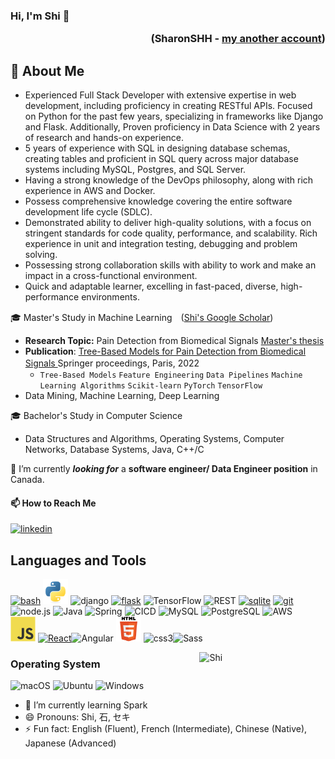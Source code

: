 ### Hi, I'm Shi 👋  <p align="right"> (SharonSHH - [my another account](https://github.com/SharonSHH)) </p>

## 🚀 About Me
- Experienced Full Stack Developer with extensive expertise in web development, including proficiency in creating RESTful APIs. Focused on Python for the past few years, specializing in frameworks like Django and Flask. Additionally, Proven proficiency in Data Science with 2 years of research and hands-on experience. 
- 5 years of experience with SQL in designing database schemas, creating tables and proficient in SQL query across major database systems including MySQL, Postgres, and SQL Server.
- Having a strong knowledge of the DevOps philosophy, along with rich experience in AWS and Docker.
- Possess comprehensive knowledge covering the entire software development life cycle (SDLC).
- Demonstrated ability to deliver high-quality solutions, with a focus on stringent standards for code quality, performance, and scalability. Rich experience in unit and integration testing, debugging and problem solving.
- Possessing strong collaboration skills with ability to work and make an impact in a cross-functional environment.
- Quick and adaptable learner, excelling in fast-paced, diverse, high-performance environments.
  
🎓 Master's Study in Machine Learning　([Shi's Google Scholar](https://scholar.google.ca/citations?user=xbV7Sr4AAAAJ&hl=en)) 
  - **Research Topic:** Pain Detection from Biomedical Signals [Master's thesis](https://scholar.google.ca/citations?view_op=view_citation&hl=en&user=xbV7Sr4AAAAJ&citation_for_view=xbV7Sr4AAAAJ:u5HHmVD_uO8C)
  - **Publication**: [Tree-Based Models for Pain Detection from Biomedical Signals ](https://scholar.google.ca/citations?user=xbV7Sr4AAAAJ&hl=en) Springer proceedings, Paris, 2022　　 　
    - `Tree-Based Models` `Feature Engineering` `Data Pipelines` `Machine Learning Algorithms` `Scikit-learn` `PyTorch` `TensorFlow`
  - Data Mining, Machine Learning, Deep Learning


🎓 Bachelor's Study in Computer Science
 - Data Structures and Algorithms, Operating Systems, Computer Networks, Database Systems, Java, C++/C

🔭 I’m currently ***looking for*** a **software engineer/ Data Engineer position** in Canada.
<h4 align="left">📫 How to Reach Me</h4>

[![linkedin](https://img.shields.io/badge/linkedin-0A66C2?style=for-the-badge&logo=linkedin&logoColor=white)](https://linkedin.com/in/heng-shi/)


<!-- ## 📄 Publication
[Tree-Based Models for Pain Detection from Biomedical Signals ](https://scholar.google.ca/citations?user=xbV7Sr4AAAAJ&hl=en) ([Shi's Google Scholar](https://scholar.google.ca/citations?user=xbV7Sr4AAAAJ&hl=en))  <p style="font-family:Times New Roman">Springer proceedings, Paris, 2022 </p> 
`Tree-Based Models` `Feature Engineering` `Data Processing` `Data Science` `Scikit-learn` `PyTorch` `TensorFlow`
-->

<!-- [![GitHub Streak](https://streak-stats.demolab.com?user=Sharon-SHH)](https://git.io/streak-stats) -->
<!-- [![GitHub Streak](https://github-readme-streak-stats.herokuapp.com?user=Sharon-SHH&theme=dark)](https://git.io/streak-stats) -->
<!-- [![GitHub Streak](https://github-readme-streak-stats.herokuapp.com?user=SharonSHH&theme=dark)](https://git.io/streak-stats) -->
<!-- [![GitHub Streak](https://github-readme-streak-stats.herokuapp.com?user=Sharon-SHH&theme=dark&hide_current_streak=true&hide_longest_streak=true)](https://git.io/streak-stats) -->
<!-- [![GitHub Streak](https://github-readme-streak-stats.herokuapp.com?user=SharonSHH&theme=dark&hide_current_streak=true&hide_longest_streak=true)](https://git.io/streak-stats) -->
<!-- <p><img align="center" src="https://github-readme-streak-stats.herokuapp.com/?user=Sharon-SHH" alt="Shi" /></p> -->

<h2 align="left"> Languages and Tools</h2>
<p align="left"> <a href="https://www.gnu.org/software/bash/" target="_blank" rel="noreferrer"> <img src="https://www.vectorlogo.zone/logos/gnu_bash/gnu_bash-icon.svg" alt="bash" width="40" height="40"/></a> <a href="https://www.python.org" target="_blank" rel="noreferrer"><img src="https://raw.githubusercontent.com/devicons/devicon/master/icons/python/python-original.svg" alt="python" width="40" height="40"/></a> <img src="https://cdn.worldvectorlogo.com/logos/django.svg" alt="django" width="40" height="40"/> <a href="https://flask.palletsprojects.com/" target="_blank" rel="noreferrer"><img src="https://www.vectorlogo.zone/logos/pocoo_flask/pocoo_flask-icon.svg" alt="flask" width="40" height="40"/></a> <img src="https://user-images.githubusercontent.com/25181517/223639822-2a01e63a-a7f9-4a39-8930-61431541bc06.png" alt="TensorFlow" width="40" height="40" /> <img src="https://user-images.githubusercontent.com/25181517/192107858-fe19f043-c502-4009-8c47-476fc89718ad.png" alt="REST" width="40" height="40"/> <a href="https://www.sqlite.org/" target="_blank" rel="noreferrer"><img src="https://www.vectorlogo.zone/logos/sqlite/sqlite-icon.svg" alt="sqlite" width="40" height="40"/></a> <a href="https://git-scm.com/" target="_blank" rel="noreferrer"><img src="https://www.vectorlogo.zone/logos/git-scm/git-scm-icon.svg" alt="git" width="40" height="40"/></a> <img src="https://user-images.githubusercontent.com/25181517/183568594-85e280a7-0d7e-4d1a-9028-c8c2209e073c.png" alt="node.js" width="40" height="40"/> <img src="https://user-images.githubusercontent.com/25181517/117201156-9a724800-adec-11eb-9a9d-3cd0f67da4bc.png" alt="Java" width="40" height="40"/> <img src="https://user-images.githubusercontent.com/25181517/117201470-f6d56780-adec-11eb-8f7c-e70e376cfd07.png" alt="Spring" width="40" height="40" /> <img src="https://user-images.githubusercontent.com/25181517/183868728-b2e11072-00a5-47e2-8a4e-4ebbb2b8c554.png" alt="CICD" width="40" height="40" /> <img src="https://user-images.githubusercontent.com/25181517/183896128-ec99105a-ec1a-4d85-b08b-1aa1620b2046.png" alt="MySQL" width="40" height="40"/> <img src="https://user-images.githubusercontent.com/25181517/117208740-bfb78400-adf5-11eb-97bb-09072b6bedfc.png" alt="PostgreSQL" width="40" height="40"/> <img src="https://user-images.githubusercontent.com/25181517/183896132-54262f2e-6d98-41e3-8888-e40ab5a17326.png" alt="AWS" width="40" height="40"/> 
</br> <a href="https://developer.mozilla.org/en-US/docs/Web/JavaScript" target="_blank" rel="noreferrer"> <img src="https://raw.githubusercontent.com/devicons/devicon/master/icons/javascript/javascript-original.svg" alt="javascript" width="40" height="40"/></a> <a href="https://www.djangoproject.com/" target="_blank" rel="noreferrer"> <img src="https://user-images.githubusercontent.com/25181517/183897015-94a058a6-b86e-4e42-a37f-bf92061753e5.png" alt="React" width="40" height="40" /></a><img src="https://user-images.githubusercontent.com/25181517/183890595-779a7e64-3f43-4634-bad2-eceef4e80268.png" alt="Angular" width="40" height="40" />  <a href="https://www.w3.org/html/" target="_blank" rel="noreferrer"><img src="https://raw.githubusercontent.com/devicons/devicon/master/icons/html5/html5-original-wordmark.svg" alt="html5" width="40" height="40"/></a> <img src="https://user-images.githubusercontent.com/25181517/183898674-75a4a1b1-f960-4ea9-abcb-637170a00a75.png" alt="css3" width="40" height="40"/><img src="https://user-images.githubusercontent.com/25181517/192158956-48192682-23d5-4bfc-9dfb-6511ade346bc.png" alt="Sass" width="40" height="40"/></p>

<img style="width:40%;" align="right" src="https://github-readme-stats.vercel.app/api/top-langs/?username=Sharon-SHH&layout=compact&size_weight=0.5&count_weight=0.5&hide=css,html&theme=dark" alt="Shi" />

<h3 align="left">Operating System</h3>
<p align="left"> <img src="https://user-images.githubusercontent.com/25181517/186884152-ae609cca-8cf1-4175-8d60-1ce1fa078ca2.png" alt="macOS" width="40" height="40"/> <img src="https://user-images.githubusercontent.com/25181517/186884153-99edc188-e4aa-4c84-91b0-e2df260ebc33.png" alt="Ubuntu" width="40" height="40"/> <img src="https://user-images.githubusercontent.com/25181517/186884150-05e9ff6d-340e-4802-9533-2c3f02363ee3.png" alt="Windows" width="40" height="40"/> </p>


- 🌱 I’m currently learning Spark
- 😄 Pronouns: Shi, 石, セキ
- ⚡ Fun fact: English (Fluent), French (Intermediate), Chinese (Native), Japanese (Advanced)
<!--
**Sharon-SHH/Sharon-SHH** is a ✨ _special_ ✨ repository because its `README.md` (this file) appears on your GitHub profile.

Here are some ideas to get you started:

- 🔭 I’m currently working on ...
- 🌱 I’m currently learning ...
- 👯 I’m looking to collaborate on ...
- 🤔 I’m looking for help with ...
- 💬 Ask me about ...
- 📫 How to reach me: ...
- 😄 Pronouns: ...
- ⚡ Fun fact: ...
-->
